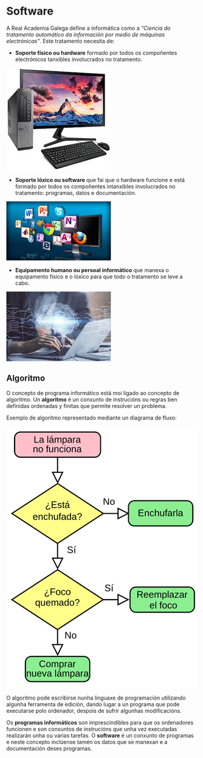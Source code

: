 
# Software 

A Real Academia Galega define a informática como a *"Ciencia do tratamento automático da información por medio de máquinas electrónicas"*. Este tratamento necesita de:
- **Soporte físico ou hardware** formado por todos os compoñentes electrónicos tanxibles involucrados no tratamento. 

![soporteFisico](images/soporteFisico.jpeg)

- **Soporte lóxico ou software** que fai que o hardware funcione e está formado por todos os compoñentes intanxibles involucrados no tratamento: programas, datos e
documentación. 

![TopEstrella](images/software.jpeg)

- **Equipamento humano ou persoal informático** que manexa o equipamento físico e o lóxico para que todo o tratamento se leve a cabo.

![humano](images/humano.jpeg)

## Algoritmo 

O concepto de programa informático está moi ligado ao concepto de algoritmo. Un **algoritmo** é un conxunto de instrucións ou regras ben definidas ordenadas y finitas que permite resolver un problema.

 Exemplo de algoritmo representado mediante un diagrama de fluxo:

 ![algoritmo](images/algoritmo.png)

O algoritmo pode escribirse nunha linguaxe de programación utilizando algunha ferramenta de edición, dando lugar a un programa que pode executarse polo ordenador, despois de sufrir algunhas modificacións. 

Os **programas informáticos** son imprescindibles para que os ordenadores funcionen e son conxuntos de instrucións que unha vez executadas realizarán unha ou varias tarefas. O **software** é un conxunto de programas e neste concepto inclúense tamén os datos que se manexan e a documentación deses programas.

